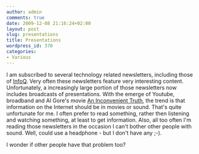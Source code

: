```yaml
---
author: admin
comments: true
date: 2009-12-08 21:16:24+02:00
layout: post
slug: presentations
title: Presentations
wordpress_id: 370
categories:
- Various
---
```


I am subscribed to several technology related newsletters, including those of [InfoQ](http://www.infoq.com). Very often these newsletters feature very interesting content. Unfortunately, a increasingly large portion of those newsletters now includes broadcasts of presentations. With the emerge of Youtube, broadband and Al Gore's movie [An Inconvenient Truth](http://www.moviemeter.nl/film/36759/), the trend is that information on the Internet should be in movies or sound.
That's quite unfortunate for me. I often prefer to read something, rather then listening and watching something, at least to get information. Also, all too often I'm reading those newsletters in the occasion I can't bother other people with sound. Well, could use a headphone - but I don't have any ;-).

I wonder if other people have that problem too?
